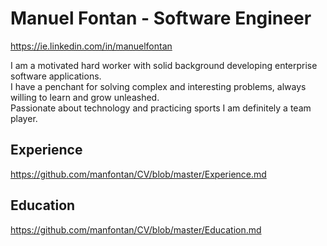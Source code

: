 # Manuel Fontan - Software Engineer  

https://ie.linkedin.com/in/manuelfontan  

I am a motivated hard worker with solid background developing enterprise software applications.  
I have a penchant for solving complex and interesting problems, always willing to learn and grow unleashed.  
Passionate about technology and practicing sports I am definitely a team player. 

## Experience 
https://github.com/manfontan/CV/blob/master/Experience.md

## Education
https://github.com/manfontan/CV/blob/master/Education.md
